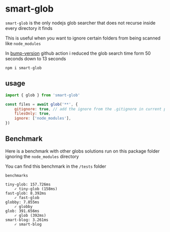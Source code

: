 # smart-glob

`smart-glob` is the only nodejs glob searcher that does not recurse inside every directory it finds

This is useful when you want to ignore certain folders from being scanned like `node_modules`

In [bump-version](https://github.com/remorses/bump-version) github action i reduced the glob search time form 50 seconds down to 13 seconds

```
npm i smart-glob
```

## usage

```js
import { glob } from 'smart-glob'

const files = await glob('**', {
    gitignore: true, // add the ignore from the .gitignore in current path
    filesOnly: true,
    ignore: ['node_modules'],
})
```

## Benchmark

Here is a benchmark with other globs solutions run on this package folder ignoring the `node_modules` directory

You can find this benchmark in the `/tests` folder

```
benchmarks

tiny-glob: 157.726ms
    ✓ tiny-glob (158ms)
fast-glob: 8.392ms
    ✓ fast-glob
globby: 7.855ms
    ✓ globby
glob: 391.656ms
    ✓ glob (392ms)
smart-blog: 3.261ms
    ✓ smart-blog
```
